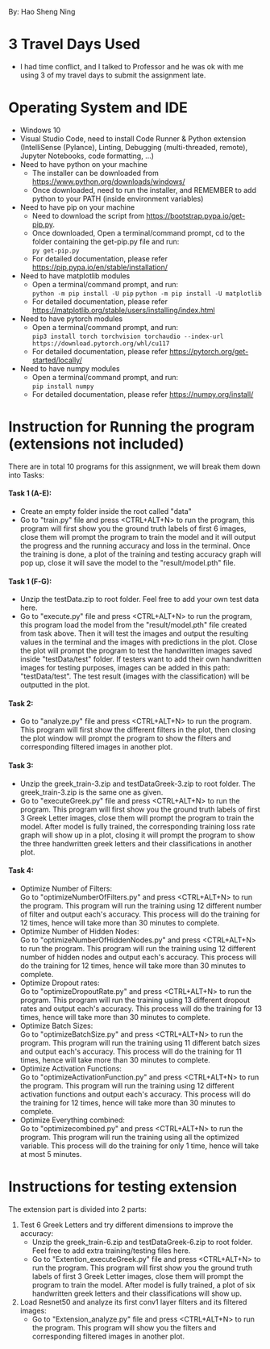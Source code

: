 By: Hao Sheng Ning
# 3 Travel Days Used
- I had time conflict, and I talked to Professor and he was ok with me using 3 of my travel days to submit the assignment late.
# Operating System and IDE
- Windows 10
- Visual Studio Code, need to install Code Runner & Python extension (IntelliSense (Pylance), Linting, Debugging (multi-threaded, remote), Jupyter Notebooks, code formatting, ...)
- Need to have python on your machine 
    - The installer can be downloaded from https://www.python.org/downloads/windows/ 
    - Once downloaded, need to run the installer, and REMEMBER to add python to your PATH (inside environment variables)
- Need to have pip on your machine 
    - Need to download the script from https://bootstrap.pypa.io/get-pip.py.
    - Once downloaded, Open a terminal/command prompt, cd to the folder containing the get-pip.py file and run:</br>
    ````py get-pip.py````
    - For detailed documentation, please refer https://pip.pypa.io/en/stable/installation/
- Need to have matplotlib modules
    - Open a terminal/command prompt, and run:</br>
    ````python -m pip install -U pip````
    ````python -m pip install -U matplotlib````
    - For detailed documentation, please refer https://matplotlib.org/stable/users/installing/index.html
- Need to have pytorch modules
    - Open a terminal/command prompt, and run: </br>
    ````pip3 install torch torchvision torchaudio --index-url https://download.pytorch.org/whl/cu117 ````
    - For detailed documentation, please refer https://pytorch.org/get-started/locally/
- Need to have numpy modules
    - Open a terminal/command prompt, and run: </br>
    ````pip install numpy````
    - For detailed documentation, please refer https://numpy.org/install/


# Instruction for Running the program (extensions not included)

There are in total 10 programs for this assignment, we will break them down into Tasks:

#### Task 1 (A-E): 
- Create an empty folder inside the root called "data"
- Go to "train.py" file and press <CTRL+ALT+N> to run the program, this program will first show you the ground truth labels of first 6 images, close them will prompt the program to train the model and it will output the progress and the running accuracy and loss in the terminal. Once the training is done, a plot of the training and testing accuracy graph will pop up, close it will save the model to the "result/model.pth" file.

#### Task 1 (F-G): 
- Unzip the testData.zip to root folder. Feel free to add your own test data here.
- Go to "execute.py" file and press <CTRL+ALT+N> to run the program, this program load the model from the "result/model.pth" file created from task above. Then it will test the images and output the resulting values in the terminal and the images with predictions in the plot. Close the plot will prompt the program to test the handwritten images saved inside "testData/test" folder. If testers want to add their own handwritten images for testing purposes, images can be added in this path: "testData/test". The test result (images with the classification) will be outputted in the plot.

#### Task 2: 
- Go to "analyze.py" file and press <CTRL+ALT+N> to run the program. This program will first show the different filters in the plot, then closing the plot window will prompt the program to show the filters and corresponding filtered images in another plot.

#### Task 3: 
- Unzip the greek_train-3.zip and testDataGreek-3.zip to root folder. The greek_train-3.zip is the same one as given.
- Go to "executeGreek.py" file and press <CTRL+ALT+N> to run the program. This program will first show you the ground truth labels of first 3 Greek Letter images, close them will prompt the program to train the model. After model is fully trained, the corresponding training loss rate graph will show up in a plot, closing it will prompt the program to show the three handwritten greek letters and their classifications in another plot. 

#### Task 4:
- Optimize Number of Filters:</br>
  Go to "optimizeNumberOfFilters.py" and press <CTRL+ALT+N> to run the program. This program will run the training using 12 different number of filter and output each's accuracy. This process will do the training for 12 times, hence will take more than 30 minutes to complete. 
- Optimize Number of Hidden Nodes:</br>
  Go to "optimizeNumberOfHiddenNodes.py" and press <CTRL+ALT+N> to run the program. This program will run the training using 12 different number of hidden nodes and output each's accuracy. This process will do the training for 12 times, hence will take more than 30 minutes to complete. 
- Optimize Dropout rates:</br>
  Go to "optimizeDropoutRate.py" and press <CTRL+ALT+N> to run the program. This program will run the training using 13 different dropout rates and output each's accuracy. This process will do the training for 13 times, hence will take more than 30 minutes to complete.
- Optimize Batch Sizes:</br>
  Go to "optimizeBatchSize.py" and press <CTRL+ALT+N> to run the program. This program will run the training using 11 different batch sizes and output each's accuracy. This process will do the training for 11 times, hence will take more than 30 minutes to complete.  
- Optimize Activation Functions:</br>
  Go to "optimizeActivationFunction.py" and press <CTRL+ALT+N> to run the program. This program will run the training using 12 different activation functions and output each's accuracy. This process will do the training for 12 times, hence will take more than 30 minutes to complete.  
- Optimize Everything combined:</br>
  Go to "optimizecombined.py" and press <CTRL+ALT+N> to run the program. This program will run the training using all the optimized variable. This process will do the training for only 1 time, hence will take at most 5 minutes.

# Instructions for testing extension
The extension part is divided into 2 parts:</br>
1. Test 6 Greek Letters and try different dimensions to improve the accuracy:</br>
    - Unzip the greek_train-6.zip and testDataGreek-6.zip to root folder. Feel free to add extra training/testing files here.
    - Go to "Extention_executeGreek.py" file and press <CTRL+ALT+N> to run the program. This program will first show you the ground truth labels of first 3 Greek Letter images, close them will prompt the program to train the model. After model is fully trained, a plot of six handwritten greek letters and their classifications will show up.
2. Load Resnet50 and analyze its first conv1 layer filters and its filtered images:
    - Go to "Extension_analyze.py" file and press <CTRL+ALT+N> to run the program. This program will show you the filters and corresponding filtered images in another plot.



